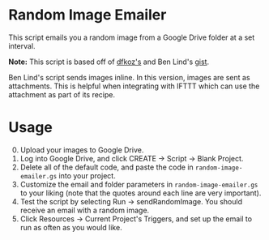 # Random Image Emailer

This script emails you a random image from a Google Drive folder at a set interval.

**Note:** 
This script is based off of [dfkoz's](https://gist.github.com/dfkoz/5860786) and Ben Lind's [gist](https://github.com/benlind/random-image-emailer).

Ben Lind's script sends images inline. In this version, images are sent as attachments. This is helpful when integrating with IFTTT which can use the attachment as part of its recipe.


# Usage

0. Upload your images to Google Drive.
1. Log into Google Drive, and click CREATE -> Script -> Blank Project.
2. Delete all of the default code, and paste the code in `random-image-emailer.gs` into your project.
3. Customize the email and folder parameters in `random-image-emailer.gs` to your liking (note that the quotes around each line are very important).
4. Test the script by selecting Run -> sendRandomImage. You should receive an email with a random image.
5. Click Resources -> Current Project's Triggers, and set up the email to run as often as you would like.

